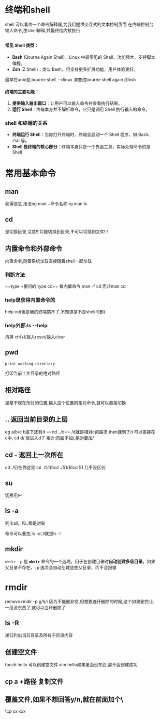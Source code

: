 

# 终端和shell
shell 可以看作一个命令解释器,为我们提供交互式的文本控制页面
在终端控制台输入命令,由shell解释,并最终给内核执行
## 

#### 常见 Shell 类型：

- **Bash** (Bourne Again Shell)：Linux 中最常见的 Shell，功能强大，支持脚本编程。
- **Zsh** (Z Shell)：类似 Bash，但支持更多扩展功能，用户体验更好。

最早在unix是,bourne shell  -->linux 演变成bourne shell again  即bsh

#### 终端的主要功能：

1. **提供输入输出窗口**：让用户可以输入命令并查看执行结果。
2. **运行 Shell**：终端本身并不解析命令，它只是调用 Shell 执行输入的命令。
### **shell 和终端的关系**

- **终端运行 Shell**：当你打开终端时，终端会启动一个 Shell 程序，如 Bash、Zsh 等。
- **Shell 是终端的核心部分**：终端本身只是一个界面工具，实际处理命令的是 Shell


# 常用基本命令

## man
获得信息 用法eg  man +命令名称  rg man ls
## cd
是切换目录,注意!!!只能切换到目录,不可以切换到文件!!!
## 内置命令和外部命令
内置命令,随着系统加载直接随着shell一起加载
### 判断方法
==type +要问的   type cd==
看内置命令,man -f cd  而非man cd

### help是获得内置命令的
help cd(但是我的终端搞不了,不知道是不是shell问题)
### help外部:ls --help
清屏 ctrl+l/输入reset/输入clear
## pwd
	print working directory
打印当前工作目录的绝对路径

## 相对路径
是基于现在所处的位置,输入这个位置的相对命令,就可以直接切换

## .. 返回当前目录的上层
eg  a/b/c  b底下还有d     ==cd ../d==   /d就是相对c的路径,then就到了d
可以直接在c中,  cd  d/  就进入d了
相对:前面不加/,绝对要加/

## cd - 返回上一次所在

cd   ./仍在你这里
cd ./51和cd ./51/和cd 51 几乎没区别
## su
切换用户

## ls -a
列出all,
.和..都是对象

命令可以叠加,ls -al,ll就是ls -l

## mkdir
`mkdir -p` 是 **`mkdir`** 命令的一个选项，用于在创建目录时**自动创建多级目录**。如果父目录不存在，`-p` 选项会自动创建这些父目录，而不会报错

# rmdir
remove
rmdir -p g/h/i
因为不能删非空,但想要连环删除的时候,这个如果删完i上一层没东西了,就可以连环删除了

## ls -R
递归列出当前目录及所有子目录内容

## 创建空文件
touch hello  可以创建空文件
vim hello如果里面没东西,那不会创建成功

## cp a  +路径  复制文件
## 覆盖文件,如果不想回答y/n,就在前面加个\
\cp xx xxx